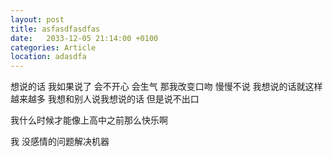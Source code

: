 ```yaml
---
layout: post
title: asfasdfasdfas
date:   2033-12-05 21:14:00 +0100
categories: Article
location: adasdfa
---
```


想说的话 我如果说了 会不开心 会生气
那我改变口吻 慢慢不说
我想说的话就这样越来越多
我想和别人说我想说的话
但是说不出口

我什么时候才能像上高中之前那么快乐啊

我 没感情的问题解决机器